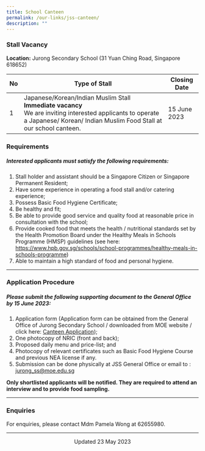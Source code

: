 ```yaml
---
title: School Canteen
permalink: /our-links/jss-canteen/
description: ""
---
```

### Stall Vacancy
**Location:** Jurong Secondary School (31 Yuan Ching Road, Singapore 618652)

| No | Type of Stall | Closing Date |
| -------- | -------- | -------- |
| 1     | Japanese/Korean/Indian Muslim Stall<br>**Immediate vacancy** <br>We are inviting interested applicants to operate a Japanese/ Korean/ Indian Muslim Food Stall at our school canteen.     | 15 June 2023     |

### **Requirements**
##### Interested applicants must satisfy the following requirements:
1.  Stall holder and assistant should be a Singapore Citizen or Singapore Permanent Resident;
2.  Have some experience in operating a food stall and/or catering experience;
3.  Possess Basic Food Hygiene Certificate;
4.  Be healthy and fit;
5.  Be able to provide good service and quality food at reasonable price in consultation with the school;
6.  Provide cooked food that meets the health / nutritional standards set by the Health Promotion Board under the Healthy Meals in Schools Programme (HMSP) guidelines (see here: https://www.hpb.gov.sg/schools/school-programmes/healthy-meals-in-schools-programme)
8.  Able to maintain a high standard of food and personal hygiene.
<hr>

### **Application Procedure**

##### Please submit the following supporting document to the General Office by 15 June 2023:
1. Application form (Application form can be obtained from the General Office of Jurong Secondary School / downloaded from MOE website / click here: [Canteen Application]());
2. One photocopy of NRIC (front and back); 
3. Proposed daily menu and price-list; and
4. Photocopy of relevant certificates such as Basic Food Hygiene Course and previous NEA license if any.
5. Submission can be done physically at JSS General Office or email to : jurong_ss@moe.edu.sg

**Only shortlisted applicants will be notified.  They are required to attend an interview and to provide food sampling.**

<hr>

### **Enquiries**

For enquiries, please contact Mdm Pamela Wong at 62655980.
<hr>

<center>Updated 23 May 2023</center>